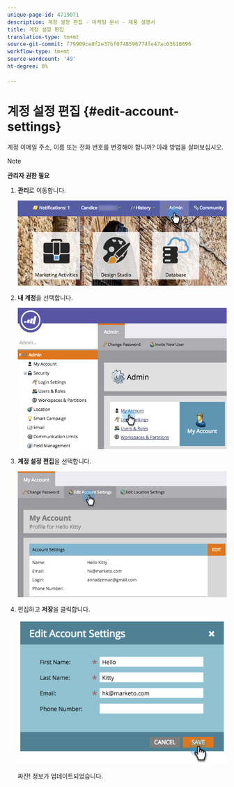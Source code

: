 ```yaml
---
unique-page-id: 4719071
description: 계정 설정 편집 - 마케팅 문서 - 제품 설명서
title: 계정 설정 편집
translation-type: tm+mt
source-git-commit: f79909ce8f2e37bf0748596774fe47ac03618696
workflow-type: tm+mt
source-wordcount: '49'
ht-degree: 0%

---
```



# 계정 설정 편집 {#edit-account-settings}

계정 이메일 주소, 이름 또는 전화 번호를 변경해야 합니까? 아래 방법을 살펴보십시오.

>[!NOTE]
>
>**관리자 권한 필요**

1. **관리**&#x200B;로 이동합니다.

   ![](assets/adminhand.png)

1. **내 계정**&#x200B;을 선택합니다.

   ![](assets/image2015-6-23-15-3a16-3a52.png)

1. **계정 설정 편집**&#x200B;을 선택합니다.

   ![](assets/image2015-6-23-15-3a21-3a41.png)

1. 편집하고 **저장**&#x200B;을 클릭합니다.

   ![](assets/image2015-6-23-15-3a20-3a16.png)

   짜잔! 정보가 업데이트되었습니다.
